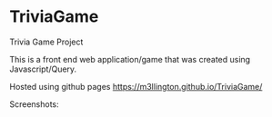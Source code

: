 # TriviaGame
Trivia Game Project

This is a front end web application/game that was created using Javascript/Query.

Hosted using github pages https://m3llington.github.io/TriviaGame/

Screenshots:


